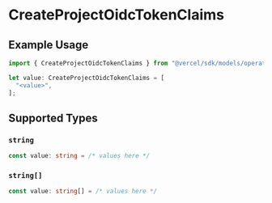 # CreateProjectOidcTokenClaims

## Example Usage

```typescript
import { CreateProjectOidcTokenClaims } from "@vercel/sdk/models/operations/createproject.js";

let value: CreateProjectOidcTokenClaims = [
  "<value>",
];
```

## Supported Types

### `string`

```typescript
const value: string = /* values here */
```

### `string[]`

```typescript
const value: string[] = /* values here */
```

